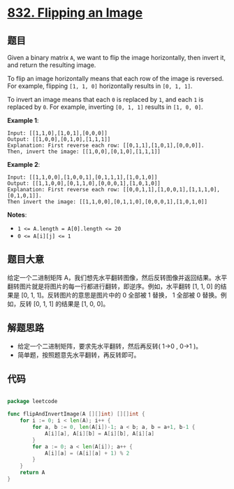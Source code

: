 # [832. Flipping an Image](https://leetcode.com/problems/flipping-an-image/)


## 题目

Given a binary matrix `A`, we want to flip the image horizontally, then invert it, and return the resulting image.

To flip an image horizontally means that each row of the image is reversed. For example, flipping `[1, 1, 0]` horizontally results in `[0, 1, 1]`.

To invert an image means that each `0` is replaced by `1`, and each `1` is replaced by `0`. For example, inverting `[0, 1, 1]` results in `[1, 0, 0]`.

**Example 1**:

```
Input: [[1,1,0],[1,0,1],[0,0,0]]
Output: [[1,0,0],[0,1,0],[1,1,1]]
Explanation: First reverse each row: [[0,1,1],[1,0,1],[0,0,0]].
Then, invert the image: [[1,0,0],[0,1,0],[1,1,1]]
```

**Example 2**:

```
Input: [[1,1,0,0],[1,0,0,1],[0,1,1,1],[1,0,1,0]]
Output: [[1,1,0,0],[0,1,1,0],[0,0,0,1],[1,0,1,0]]
Explanation: First reverse each row: [[0,0,1,1],[1,0,0,1],[1,1,1,0],[0,1,0,1]].
Then invert the image: [[1,1,0,0],[0,1,1,0],[0,0,0,1],[1,0,1,0]]
```

**Notes**:

- `1 <= A.length = A[0].length <= 20`
- `0 <= A[i][j] <= 1`

## 题目大意

给定一个二进制矩阵 A，我们想先水平翻转图像，然后反转图像并返回结果。水平翻转图片就是将图片的每一行都进行翻转，即逆序。例如，水平翻转 [1, 1, 0] 的结果是 [0, 1, 1]。反转图片的意思是图片中的 0 全部被 1 替换， 1 全部被 0 替换。例如，反转 [0, 1, 1] 的结果是 [1, 0, 0]。


## 解题思路

- 给定一个二进制矩阵，要求先水平翻转，然后再反转( 1→0 , 0→1 )。
- 简单题，按照题意先水平翻转，再反转即可。

## 代码

```go

package leetcode

func flipAndInvertImage(A [][]int) [][]int {
	for i := 0; i < len(A); i++ {
		for a, b := 0, len(A[i])-1; a < b; a, b = a+1, b-1 {
			A[i][a], A[i][b] = A[i][b], A[i][a]
		}
		for a := 0; a < len(A[i]); a++ {
			A[i][a] = (A[i][a] + 1) % 2
		}
	}
	return A
}

```